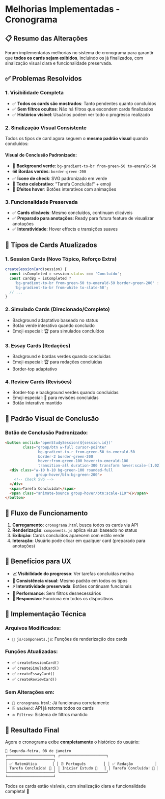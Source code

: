 # Melhorias Implementadas - Cronograma

## 📋 Resumo das Alterações

Foram implementadas melhorias no sistema de cronograma para garantir que **todos os cards sejam exibidos**, incluindo os já finalizados, com sinalização visual clara e funcionalidade preservada.

## ✅ Problemas Resolvidos

### 1. **Visibilidade Completa**
- ✅ **Todos os cards são mostrados**: Tanto pendentes quanto concluídos
- ✅ **Sem filtros ocultos**: Não há filtros que escondem cards finalizados
- ✅ **Histórico visível**: Usuários podem ver todo o progresso realizado

### 2. **Sinalização Visual Consistente**
Todos os tipos de card agora seguem o **mesmo padrão visual** quando concluídos:

#### **Visual de Conclusão Padronizado:**
- 🎨 **Background verde**: `bg-gradient-to-br from-green-50 to-emerald-50`
- 🖼️ **Bordas verdes**: `border-green-200`
- ✅ **Ícone de check**: SVG padronizado em verde
- 🎉 **Texto celebrativo**: "Tarefa Concluída!" + emoji
- 🌟 **Efeitos hover**: Botões interativos com animações

### 3. **Funcionalidade Preservada**
- ✅ **Cards clicáveis**: Mesmo concluídos, continuam clicáveis
- ✅ **Preparado para anotações**: Ready para futura feature de visualizar anotações
- ✅ **Interatividade**: Hover effects e transições suaves

## 🎯 Tipos de Cards Atualizados

### 1. **Session Cards** (Novo Tópico, Reforço Extra)
```javascript
createSessionCard(session) {
  const isCompleted = session.status === 'Concluído';
  const cardBg = isCompleted ? 
    'bg-gradient-to-br from-green-50 to-emerald-50 border-green-200' : 
    'bg-gradient-to-br from-white to-slate-50';
  // ...
}
```

### 2. **Simulado Cards** (Direcionado/Completo)
- Background adaptativo baseado no status
- Botão verde interativo quando concluído
- Emoji especial: 🏆 para simulados concluídos

### 3. **Essay Cards** (Redações)
- Background e bordas verdes quando concluídas
- Emoji especial: 🏆 para redações concluídas
- Border-top adaptativo

### 4. **Review Cards** (Revisões)  
- Border-top e background verdes quando concluídas
- Emoji especial: 🎉 para revisões concluídas
- Botão interativo mantido

## 🎨 Padrão Visual de Conclusão

### **Botão de Conclusão Padronizado:**
```html
<button onclick='openStudySession(${session.id})' 
        class="group/btn w-full cursor-pointer 
               bg-gradient-to-r from-green-50 to-emerald-50 
               border-2 border-green-200 
               hover:from-green-100 hover:to-emerald-100 
               transition-all duration-300 transform hover:scale-[1.02]">
  <div class="w-10 h-10 bg-green-100 rounded-full 
              group-hover/btn:bg-green-200">
    <!-- Check SVG -->
  </div>
  <span>Tarefa Concluída!</span>
  <span class="animate-bounce group-hover/btn:scale-110">🎉</span>
</button>
```

## 🔄 Fluxo de Funcionamento

1. **Carregamento**: `cronograma.html` busca todos os cards via API
2. **Renderização**: `components.js` aplica visual baseado no status
3. **Exibição**: Cards concluídos aparecem com estilo verde
4. **Interação**: Usuário pode clicar em qualquer card (preparado para anotações)

## 🎯 Benefícios para UX

- **📈 Visibilidade do progresso**: Ver tarefas concluídas motiva
- **🎨 Consistência visual**: Mesmo padrão em todos os tipos
- **⚡ Interatividade preservada**: Botões continuam funcionais  
- **🚀 Performance**: Sem filtros desnecessários
- **📱 Responsivo**: Funciona em todos os dispositivos

## 🔧 Implementação Técnica

### **Arquivos Modificados:**
- `📄 js/components.js`: Funções de renderização dos cards

### **Funções Atualizadas:**
- ✅ `createSessionCard()`
- ✅ `createSimuladCard()`
- ✅ `createEssayCard()`
- ✅ `createReviewCard()`

### **Sem Alterações em:**
- `📄 cronograma.html`: Já funcionava corretamente
- `🗄️ Backend`: API já retorna todos os cards
- `⚙️ Filtros`: Sistema de filtros mantido

## 🎉 Resultado Final

Agora o cronograma exibe **completamente** o histórico do usuário:

```
📅 Segunda-feira, 08 de janeiro
┌─────────────────────┐ ┌─────────────────────┐ ┌─────────────────────┐
│ ✅ Matemática       │ │ ⏰ Português        │ │ ✅ Redação          │
│ Tarefa Concluída! 🎉 │ │ Iniciar Estudo 🚀   │ │ Tarefa Concluída! 🎉 │
└─────────────────────┘ └─────────────────────┘ └─────────────────────┘
```

Todos os cards estão visíveis, com sinalização clara e funcionalidade completa! 🚀
